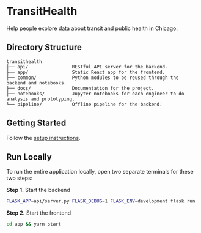 # TransitHealth

Help people explore data about transit and public health in Chicago.

## Directory Structure

```
transithealth
├── api/                RESTful API server for the backend.
├── app/                Static React app for the frontend.
├── common/             Python modules to be reused through the backend and notebooks.
├── docs/               Documentation for the project.
├── notebooks/          Jupyter notebooks for each engineer to do analysis and prototyping.
└── pipeline/           Offline pipeline for the backend.
```

## Getting Started

Follow the [setup instructions](docs/setup.md).

## Run Locally

To run the entire application locally, open two separate terminals for these two steps:

**Step 1.** Start the backend

```bash
FLASK_APP=api/server.py FLASK_DEBUG=1 FLASK_ENV=development flask run
```

**Step 2.** Start the frontend

```bash
cd app && yarn start
```
